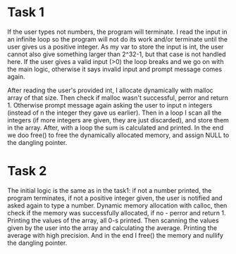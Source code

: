 # Task 1

If the user types not numbers, the program will terminate.
I read the input in an infinite loop so the program will not do its work and/or terminate until the user gives us a positive integer.
As my var to store the input is int, the user cannot also give something larger than 2^32-1, but that case is not handled here. 
If the user gives a valid input (>0) the loop breaks and we go on with the main logic, otherwise it says invalid input and prompt message comes again.


After reading the user's provided int, I allocate dynamically with malloc array of that size. Then check if malloc wasn't successful, perror and return 1. Otherwise prompt message again asking the user to input n integers (instead of n the integer they gave us earlier). Then in a loop I scan all the integers (if more integers are given, they are just discarded), and store them in the array. After, with a loop the sum is calculated and printed.
In the end we doo free() to free the dynamically allocated memory, and assign NULL to the dangling pointer.


# Task 2

The initial logic is the same as in the task1: if not a number printed, the program terminates, if not a positive integer given, the user is notified and asked again to type a number. 
Dynamic memory allocation with calloc, then check if the memory was successfully allocated, if no - perror and return 1.
Printing the values of the array, all 0-s printed.
Then scanning the values given by the user into the array and calculating the average.
Printing the average with high precision.
And in the end I free() the memory and nullify the dangling pointer.



